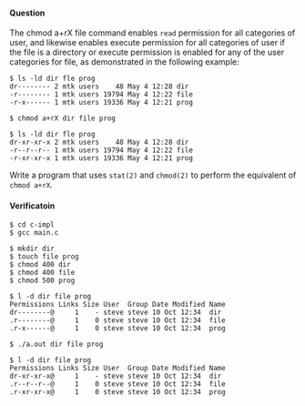 #### Question

The chmod a+rX file command enables `read` permission for all categories of user,
and likewise enables execute permission for all categories of user if the file 
is a directory or execute permission is enabled for any of the user categories
for file, as demonstrated in the following example:

```shell
$ ls -ld dir fle prog
dr-------- 2 mtk users    48 May 4 12:28 dir
-r-------- 1 mtk users 19794 May 4 12:22 file
-r-x------ 1 mtk users 19336 May 4 12:21 prog

$ chmod a+rX dir file prog

$ ls -ld dir fle prog
dr-xr-xr-x 2 mtk users    48 May 4 12:28 dir
-r--r--r-- 1 mtk users 19794 May 4 12:22 file
-r-xr-xr-x 1 mtk users 19336 May 4 12:21 prog
```

Write a program that uses `stat(2)` and `chmod(2)` to perform the equivalent of 
`chmod a+rX`.


#### Verificatoin

```shell
$ cd c-impl
$ gcc main.c

$ mkdir dir
$ touch file prog
$ chmod 400 dir
$ chmod 400 file
$ chmod 500 prog

$ l -d dir file prog
Permissions Links Size User  Group Date Modified Name
dr--------@     1    - steve steve 10 Oct 12:34  dir
.r--------@     1    0 steve steve 10 Oct 12:34  file
.r-x------@     1    0 steve steve 10 Oct 12:34  prog

$ ./a.out dir file prog

$ l -d dir file prog
Permissions Links Size User  Group Date Modified Name
dr-xr-xr-x@     1    - steve steve 10 Oct 12:34  dir
.r--r--r--@     1    0 steve steve 10 Oct 12:34  file
.r-xr-xr-x@     1    0 steve steve 10 Oct 12:34  prog
```
